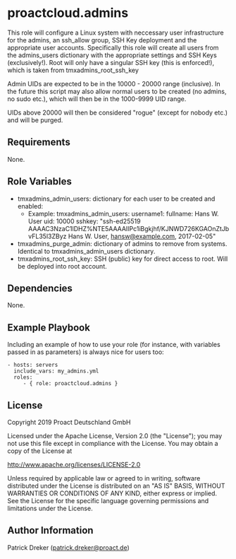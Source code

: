 # proactcloud.admins

This role will configure a Linux system with neccessary user infrastructure for the admins, an ssh_allow group, SSH Key deployment and the appropriate user accounts. Specifically this role will create all users from the admins_users dictionary with the appropriate settings and SSH Keys (exclusively!). Root will only have a singular SSH key (this is enforced!), which is taken from tmxadmins_root_ssh_key

Admin UIDs are expected to be in the 10000 - 20000 range (inclusive). In the future this script may also allow normal users to be created (no admins, no sudo etc.), which will then be in the 1000-9999 UID range.

UIDs above 20000 will then be considered "rogue" (except for nobody etc.) and will be purged.

## Requirements

None.

## Role Variables

* tmxadmins_admin_users: dictionary for each user to be created and enabled:
  * Example:
    tmxadmins_admin_users:
      username1:
        fullname: Hans W. User
        uid: 10000
        sshkey: "ssh-ed25519 AAAAC3NzaC1lDHZ%NTE5AAAAIIPc1iBgkjhf/KJNWD726KGAOnZtJbvFL35l3ZByz Hans W. User, <hansw@example.com>, 2017-02-05"
* tmxadmins_purge_admin: dictionary of admins to remove from systems. Identical to tmxadmins_admin_users dictionary.
* tmxadmins_root_ssh_key: SSH (public) key for direct access to root. Will be deployed into root account.

## Dependencies

None.

## Example Playbook

Including an example of how to use your role (for instance, with variables passed in as parameters) is always nice for users too:

    - hosts: servers
      include_vars: my_admins.yml
      roles:
         - { role: proactcloud.admins }

## License

Copyright 2019 Proact Deutschland GmbH

Licensed under the Apache License, Version 2.0 (the "License");
you may not use this file except in compliance with the License.
You may obtain a copy of the License at

<http://www.apache.org/licenses/LICENSE-2.0>

Unless required by applicable law or agreed to in writing, software
distributed under the License is distributed on an "AS IS" BASIS,
WITHOUT WARRANTIES OR CONDITIONS OF ANY KIND, either express or implied.
See the License for the specific language governing permissions and
limitations under the License.

## Author Information

Patrick Dreker (patrick.dreker@proact.de)
